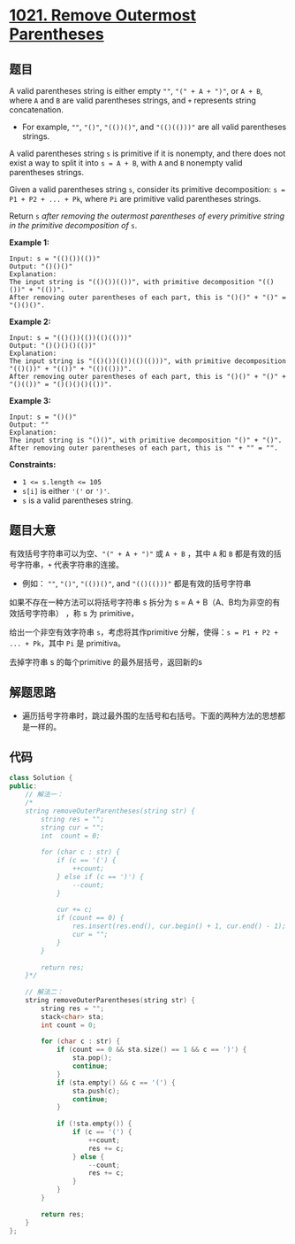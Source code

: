 # [1021. Remove Outermost Parentheses](https://leetcode.com/problems/remove-outermost-parentheses/)

## 题目

A valid parentheses string is either empty `""`, `"(" + A + ")"`, or `A + B`, where `A` and `B` are valid parentheses strings, and `+` represents string concatenation.

- For example, `""`, `"()"`, `"(())()"`, and `"(()(()))"` are all valid parentheses strings.

A valid parentheses string `s` is primitive if it is nonempty, and there does not exist a way to split it into `s = A + B`, with `A` and `B` nonempty valid parentheses strings.

Given a valid parentheses string `s`, consider its primitive decomposition: `s = P1 + P2 + ... + Pk`, where `Pi` are primitive valid parentheses strings.

Return `s` *after removing the outermost parentheses of every primitive string in the primitive decomposition of* `s`.

 

**Example 1:**

```
Input: s = "(()())(())"
Output: "()()()"
Explanation: 
The input string is "(()())(())", with primitive decomposition "(()())" + "(())".
After removing outer parentheses of each part, this is "()()" + "()" = "()()()".
```

**Example 2:**

```
Input: s = "(()())(())(()(()))"
Output: "()()()()(())"
Explanation: 
The input string is "(()())(())(()(()))", with primitive decomposition "(()())" + "(())" + "(()(()))".
After removing outer parentheses of each part, this is "()()" + "()" + "()(())" = "()()()()(())".
```

**Example 3:**

```
Input: s = "()()"
Output: ""
Explanation: 
The input string is "()()", with primitive decomposition "()" + "()".
After removing outer parentheses of each part, this is "" + "" = "".
```

 

**Constraints:**

- `1 <= s.length <= 105`
- `s[i]` is either `'('` or `')'`.
- `s` is a valid parentheses string.

## 题目大意

有效括号字符串可以为空、`"(" + A + ")"` 或 `A + B` ，其中 `A` 和 `B` 都是有效的括号字符串，`+` 代表字符串的连接。

* 例如： `""`, `"()"`, `"(())()"`, and `"(()(()))"` 都是有效的括号字符串

如果不存在一种方法可以将括号字符串 s 拆分为 s = A + B（A、B均为非空的有效括号字符串） ，称 s 为 primitive，

给出一个非空有效字符串 `s`，考虑将其作primitive 分解，使得：`s = P1 + P2 + ... + Pk`，其中 `Pi` 是 primitiva。

去掉字符串 s 的每个primitive 的最外层括号，返回新的s

## 解题思路

* 遍历括号字符串时，跳过最外围的左括号和右括号。下面的两种方法的思想都是一样的。

## 代码

````c++
class Solution {
public:
    // 解法一：
    /*
    string removeOuterParentheses(string str) {
        string res = "";
        string cur = "";
        int  count = 0;
        
        for (char c : str) {
            if (c == '(') {
                ++count;
            } else if (c == ')') {
                --count;
            }
            
            cur += c;
            if (count == 0) {
                res.insert(res.end(), cur.begin() + 1, cur.end() - 1);
                cur = "";
            }
        }
        
        return res;
    }*/
    
    // 解法二：
    string removeOuterParentheses(string str) {
        string res = "";
        stack<char> sta;
        int count = 0;
        
        for (char c : str) {
            if (count == 0 && sta.size() == 1 && c == ')') {
                sta.pop();
                continue;
            }
            if (sta.empty() && c == '(') {
                sta.push(c);
                continue;
            }
            
            if (!sta.empty()) {
                if (c == '(') {
                    ++count;
                    res += c;
                } else {
                    --count;
                    res += c;
                }
            }
        }
        
        return res;
    }
};
````

